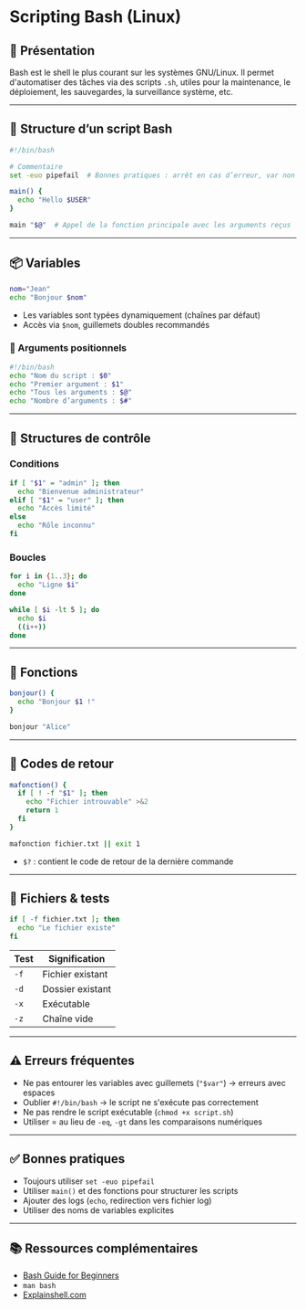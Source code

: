 # Scripting Bash (Linux)

## 📌 Présentation

Bash est le shell le plus courant sur les systèmes GNU/Linux. Il permet d'automatiser des tâches via des scripts `.sh`, utiles pour la maintenance, le déploiement, les sauvegardes, la surveillance système, etc.

---

## 🧱 Structure d’un script Bash

```bash
#!/bin/bash

# Commentaire
set -euo pipefail  # Bonnes pratiques : arrêt en cas d’erreur, var non définie, gestion de pipe

main() {
  echo "Hello $USER"
}

main "$@"  # Appel de la fonction principale avec les arguments reçus
```

---

## 📦 Variables

```bash
nom="Jean"
echo "Bonjour $nom"
```
- Les variables sont typées dynamiquement (chaînes par défaut)
- Accès via `$nom`, guillemets doubles recommandés

### 🧾 Arguments positionnels
```bash
#!/bin/bash
echo "Nom du script : $0"
echo "Premier argument : $1"
echo "Tous les arguments : $@"
echo "Nombre d’arguments : $#"
```

---

## 🔁 Structures de contrôle
### Conditions

```bash
if [ "$1" = "admin" ]; then
  echo "Bienvenue administrateur"
elif [ "$1" = "user" ]; then
  echo "Accès limité"
else
  echo "Rôle inconnu"
fi
```

### Boucles

```bash
for i in {1..3}; do
  echo "Ligne $i"
done

while [ $i -lt 5 ]; do
  echo $i
  ((i++))
done
```

---

## 🔧 Fonctions

```bash
bonjour() {
  echo "Bonjour $1 !"
}

bonjour "Alice"
```

---

## 🚦 Codes de retour

```bash
mafonction() {
  if [ ! -f "$1" ]; then
    echo "Fichier introuvable" >&2
    return 1
  fi
}

mafonction fichier.txt || exit 1
```
- `$?` : contient le code de retour de la dernière commande

---

## 📁 Fichiers & tests

```bash
if [ -f fichier.txt ]; then
  echo "Le fichier existe"
fi
```

| Test | Signification |
|------|---------------|
| `-f` | Fichier existant |
| `-d` | Dossier existant |
| `-x` | Exécutable |
| `-z` | Chaîne vide |

---

## ⚠️ Erreurs fréquentes

- Ne pas entourer les variables avec guillemets (`"$var"`) → erreurs avec espaces
- Oublier `#!/bin/bash` → le script ne s'exécute pas correctement
- Ne pas rendre le script exécutable (`chmod +x script.sh`)
- Utiliser = au lieu de `-eq`, `-gt` dans les comparaisons numériques

---

## ✅ Bonnes pratiques

- Toujours utiliser `set -euo pipefail`
- Utiliser `main()` et des fonctions pour structurer les scripts
- Ajouter des logs (`echo`, redirection vers fichier log)
- Utiliser des noms de variables explicites

---

## 📚 Ressources complémentaires

- [Bash Guide for Beginners](https://tldp.org/LDP/Bash-Beginners-Guide/html/)
- `man bash`
- [Explainshell.com](https://explainshell.com/)
